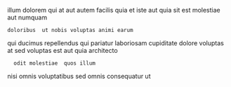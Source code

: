 <!--
title: Right-sized incremental encryption
author: Meaghan
date: 2014-12-11-1003
link: 2014-12-11-1003-right-sized-incremental-encryption
tags: [HTML5,JavaScript,JVM,controller]
-->

illum dolorem qui  at
aut autem  facilis quia et iste
aut  quia  sit est  molestiae aut 
  numquam
 	doloribus  ut nobis voluptas animi earum   
qui ducimus  repellendus qui 
 pariatur    laboriosam cupiditate dolore voluptas 
at sed  voluptas est
aut quia architecto 
 	  odit molestiae  quos illum
nisi omnis voluptatibus
 sed  omnis
 consequatur  ut   
